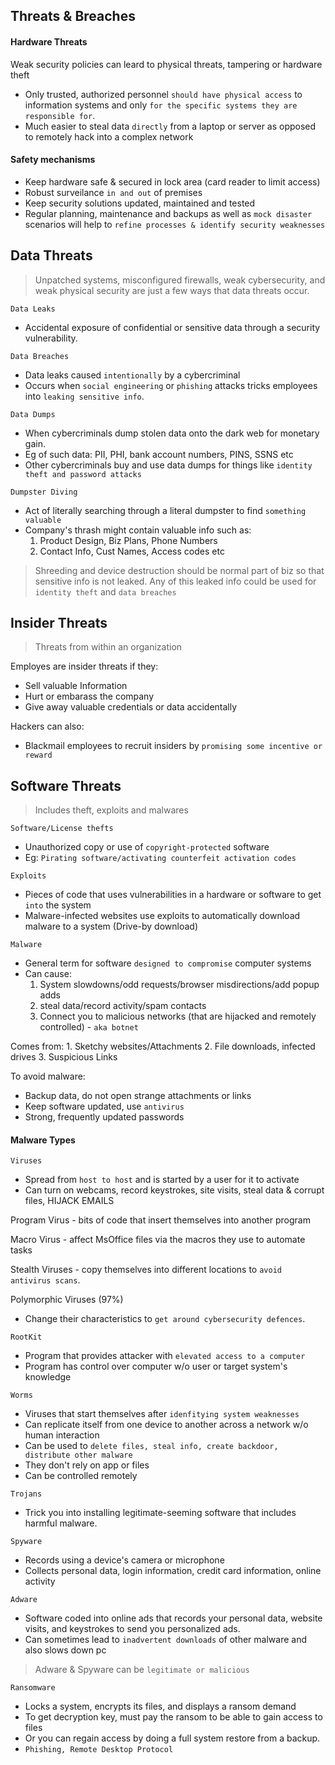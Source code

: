 ## Threats & Breaches

#### Hardware Threats
Weak security policies can leard to physical threats, tampering or hardware theft
* Only trusted, authorized personnel `should have physical access` to information systems and only `for the specific systems they are responsible for`.
* Much easier to steal data `directly` from a laptop or server as opposed to remotely hack into a complex network
#### Safety mechanisms
* Keep hardware safe & secured in lock area (card reader to limit access)
* Robust surveilance `in and out` of premises
* Keep security solutions updated, maintained and tested
* Regular planning, maintenance and backups as well as `mock disaster` scenarios will help to `refine processes & identify security weaknesses`

## Data Threats
> Unpatched systems, misconfigured firewalls, weak cybersecurity, and weak physical security
are just a few ways that data threats occur.

`Data Leaks`
* Accidental exposure of confidential or sensitive data through a security vulnerability.

`Data Breaches`
* Data leaks caused `intentionally` by a cybercriminal
* Occurs when `social engineering` or `phishing` attacks tricks employees into `leaking sensitive info`.

`Data Dumps`
* When cybercriminals dump stolen data onto the dark web for monetary gain.
* Eg of such data: PII, PHI, bank account numbers, PINS, SSNS etc
* Other cybercriminals buy and use data dumps for things like `identity theft and password attacks`

`Dumpster Diving`
* Act of literally searching through a literal dumpster to find `something valuable`
* Company's thrash might contain valuable info such as:
    1. Product Design, Biz Plans, Phone Numbers
    2. Contact Info, Cust Names, Access codes etc 
> Shreeding and device destruction should be normal part of biz so that sensitive info is not leaked. Any of this leaked info could be used for `identity theft` and `data breaches`

## Insider Threats
> Threats from within an organization

Employes are insider threats if they:
* Sell valuable Information
* Hurt or embarass the company
* Give away valuable credentials or data accidentally

Hackers can also:
* Blackmail employees to recruit insiders by `promising some incentive or reward`

## Software Threats
> Includes theft, exploits and malwares

`Software/License thefts`
* Unauthorized copy or use of `copyright-protected` software
* Eg: `Pirating software/activating counterfeit activation codes`

`Exploits`
* Pieces of code that uses vulnerabilities in a hardware or software to get `into` the system
* Malware-infected websites use exploits to automatically download malware to a system (Drive-by download)

`Malware`
* General term for software `designed to compromise` computer systems
* Can cause:
    1. System slowdowns/odd requests/browser misdirections/add popup adds
    2. steal data/record activity/spam contacts
    3. Connect you to malicious networks (that are hijacked and remotely controlled) - `aka botnet`

Comes from:
    1. Sketchy websites/Attachments
    2. File downloads, infected drives
    3. Suspicious Links

To avoid malware: 
* Backup data, do not open strange attachments or links
* Keep software updated, use `antivirus`
* Strong, frequently updated passwords

#### Malware Types
`Viruses` 
* Spread from `host to host` and is started by a user for it to activate 
* Can turn on webcams, record keystrokes, site visits, steal data & corrupt files, HIJACK EMAILS

Program Virus - bits of code that insert themselves into another program

Macro Virus - affect MsOffice files via the macros they use to automate tasks

Stealth Viruses - copy themselves into different locations to `avoid antivirus scans`.

Polymorphic Viruses (97%)
* Change their characteristics to `get around cybersecurity defences`.

`RootKit`
* Program that provides attacker with `elevated access to a computer`
* Program has control over computer w/o user or target system's knowledge

`Worms`
* Viruses that start themselves after `idenfitying system weaknesses`
* Can replicate itself from one device to another across a network w/o human interaction
* Can be used to `delete files, steal info, create backdoor, distribute other malware`
* They don't rely on app or files 
* Can be controlled remotely

`Trojans`
* Trick you into installing legitimate-seeming software that includes harmful malware.

`Spyware`
* Records using a device's camera or microphone
* Collects personal data, login information, credit card information, online activity 

`Adware`
- Software coded into online ads that records your personal data, website visits, and keystrokes to send you personalized ads.
- Can sometimes lead to `inadvertent downloads` of other malware and also slows down pc


> Adware & Spyware can be `legitimate or malicious`

`Ransomware`
- Locks a system, encrypts its files, and displays a ransom demand
- To get decryption key, must pay the ransom to be able to gain access to files
- Or you can regain access by doing a full system restore from a backup.
 - `Phishing, Remote Desktop Protocol`